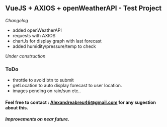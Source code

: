 ## VueJS + AXIOS + openWeatherAPI - Test Project

*Changelog*
* added openWeatherAPI
* requests with AXIOS
* chartJs for display graph with last forecast
* added humidity/pressure/temp to check
  
*Under construction*

### ToDo
* throttle to avoid btn to submit
* getLocation to auto display forecast to user location.
* images pending on rain/sun etc..


#### Feel free to contact : Alexandreabreu46@gmail.com for any sugestion about this.

##### Improvements on near future.


